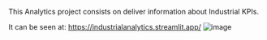 This Analytics project consists on deliver information about Industrial KPIs.

It can be seen at: https://industrialanalytics.streamlit.app/
![image](https://github.com/user-attachments/assets/25e17ddb-dca7-4f4d-ad03-160be01a8e61)
